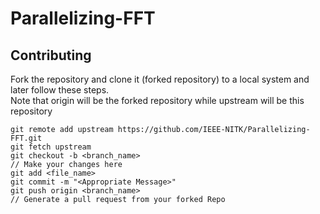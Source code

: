 # Parallelizing-FFT

## Contributing

Fork the repository and clone it (forked repository) to a local system and later follow these steps.<br>
Note that origin will be the forked repository while upstream will be this repository
```
git remote add upstream https://github.com/IEEE-NITK/Parallelizing-FFT.git
git fetch upstream
git checkout -b <branch_name>
// Make your changes here
git add <file_name>
git commit -m "<Appropriate Message>"
git push origin <branch_name>
// Generate a pull request from your forked Repo
```
